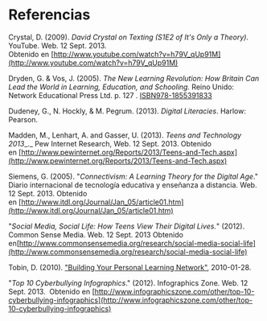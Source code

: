 # Referencias

Crystal, D. (2009). _David Crystal on Texting_ _(S1E2 of It's Only a Theory)_. YouTube. Web. 12 Sept. 2013. Obtenido en [http://www.youtube.com/watch?v=h79V_qUp91M](http://www.youtube.com/watch?v=h79V_qUp91M)

Dryden, G. & Vos, J. (2005). _The New Learning Revolution: How Britain Can Lead the World in Learning, Education,_ _and Schooling._ Reino Unido: Network Educational Press Ltd. p. 127 . [ISBN](http://en.wikipedia.org/wiki/International_Standard_Book_Number)[978-1855391833](http://en.wikipedia.org/wiki/Special:BookSources/978-1855391833)

Dudeney, G., N. Hockly, & M. Pegrum. (2013). _Digital Literacies_. Harlow: Pearson.

Madden, M., Lenhart, A. and Gasser, U. (2013). _Teens and Technology 2013__._ Pew Internet Research, Web. 12 Sept. 2013. Obtenido en [http://www.pewinternet.org/Reports/2013/Teens-and-Tech.aspx](http://www.pewinternet.org/Reports/2013/Teens-and-Tech.aspx)

Siemens, G. (2005). "_Connectivism: A Learning Theory for the Digital Age_." Diario internacional de tecnología educativa y enseñanza a distancia. Web. 12 Sept. 2013. Obtenido en [http://www.itdl.org/Journal/Jan_05/article01.htm](http://www.itdl.org/Journal/Jan_05/article01.htm)

"_Social Media, Social Life: How Teens View Their Digital Lives._" (2012). Common Sense Media. Web. 12 Sept. 2013 Obtenido en[http://www.commonsensemedia.org/research/social-media-social-life](http://www.commonsensemedia.org/research/social-media-social-life)

Tobin, D. (2010). ["Building Your Personal Learning Network"](http://www.tobincls.com/articles/), 2010-01-28.

"_Top 10 Cyberbullying Infographics_." (2012). Infographics Zone. Web. 12 Sept. 2013.  Obtenido en [http://www.infographicszone.com/other/top-10-cyberbullying-infographics](http://www.infographicszone.com/other/top-10-cyberbullying-infographics)